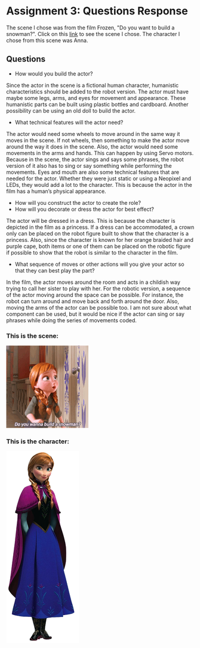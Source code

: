 # Assignment 3: Questions Response

The scene I chose was from the film Frozen, "Do you want to build a snowman?". Click on this [link](https://youtu.be/WRsBMPnQYbQ) to see the scene I chose. The character I chose from this scene was Anna.

## Questions
- How would you build the actor?

Since the actor in the scene is a fictional human character, humanistic characteristics should be added to the robot version. The actor must have maybe some legs, arms, and eyes for movement and appearance. These humanistic parts can be built using plastic bottles and cardboard. Another possibility can be using an old doll to build the actor.

- What technical features will the actor need?

The actor would need some wheels to move around in the same way it moves in the scene. If not wheels, then something to make the actor move around the way it does in the scene. Also, the actor would need some movements in the arms and hands. This can happen by using Servo motors. Because in the scene, the actor sings and says some phrases, the robot version of it also has to sing or say something while performing the movements. Eyes and mouth are also some technical features that are needed for the actor. Whether they were just static or using a Neopixel and LEDs, they would add a lot to the character. This is because the actor in the film has a human’s physical appearance. 

- How will you construct the actor to create the role?
- How will you decorate or dress the actor for best effect?

The actor will be dressed in a dress. This is because the character is depicted in the film as a princess. If a dress can be accommodated, a crown only can be placed on the robot figure built to show that the character is a princess. Also, since the character is known for her orange braided hair and purple cape, both items or one of them can be placed on the robotic figure if possible to show that the robot is similar to the character in the film.

- What sequence of moves or other actions will you give your actor so that they can best play the part?

In the film, the actor moves around the room and acts in a childish way trying to call her sister to play with her. For the robotic version, a sequence of the actor moving around the space can be possible. For instance, the robot can turn around and move back and forth around the door. Also, moving the arms of the actor can be possible too. I am not sure about what component can be used, but it would be nice if the actor can sing or say phrases while doing the series of movements coded.

### This is the scene:

![](Scene.gif)

### This is the character:

![](Actor.png)
